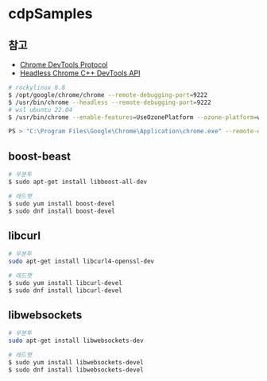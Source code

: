 # cdpSamples

## 참고
- [Chrome DevTools Protocol](https://chromedevtools.github.io/devtools-protocol/)
- [Headless Chrome C++ DevTools API](https://docs.google.com/document/d/1rlqcp8nk-ZQvldNJWdbaMbwfDbJoOXvahPCDoPGOwhQ/edit#heading=h.pbplycf9595h)

```bash
# rockylinux 8.8
$ /opt/google/chrome/chrome --remote-debugging-port=9222
$ /usr/bin/chrome --headless --remote-debugging-port=9222
# wsl ubuntu 22.04
$ /usr/bin/chrome --enable-features=UseOzonePlatform --ozone-platform=wayland --remote-debugging-port=9222

PS > "C:\Program Files\Google\Chrome\Application\chrome.exe" --remote-debugging-port=9222
```

## boost-beast
```bash
# 우분투
$ sudo apt-get install libboost-all-dev

# 레드햇
$ sudo yum install boost-devel
$ sudo dnf install boost-devel
```

## libcurl
```bash
# 우분투
sudo apt-get install libcurl4-openssl-dev

# 레드햇
$ sudo yum install libcurl-devel
$ sudo dnf install libcurl-devel
```

## libwebsockets
```bash
# 우분투
sudo apt-get install libwebsockets-dev

# 레드햇
$ sudo yum install libwebsockets-devel
$ sudo dnf install libwebsockets-devel
```

